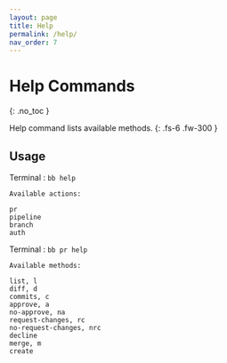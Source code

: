 ```yaml
---
layout: page
title: Help
permalink: /help/
nav_order: 7
---
```


# Help Commands
{: .no_toc }

Help command lists available methods.
{: .fs-6 .fw-300 }

## Usage

Terminal : `bb help`

```
Available actions:

pr
pipeline
branch
auth

```

Terminal : `bb pr help`


```
Available methods:

list, l
diff, d
commits, c
approve, a
no-approve, na
request-changes, rc
no-request-changes, nrc
decline
merge, m
create
```
